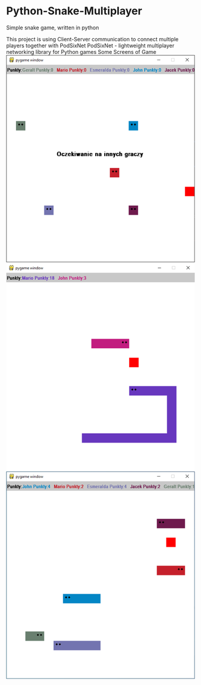 # Python-Snake-Multiplayer
Simple snake game, written in python

This project is using Client-Server communication to connect multiple players together with PodSixNet
PodSixNet - lightweight multiplayer networking library for Python games
Some Screens of Game
![Screenshot](Obraz1.png)
![Screenshot](Obraz2.png)
![Screenshot](Obraz3.png)
